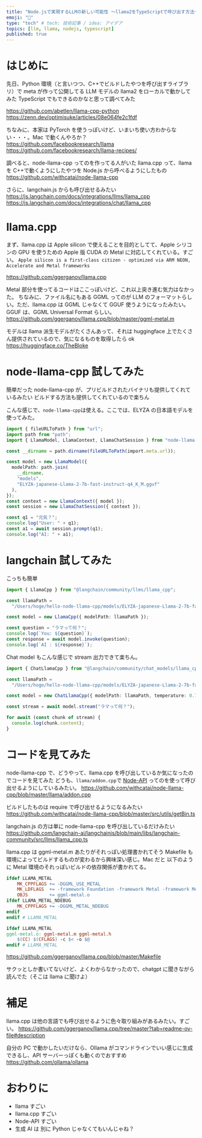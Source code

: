 ```yaml
---
title: "Node.jsで実現するLLMの新しい可能性 〜llama2をTypeScriptで呼び出す方法〜"
emoji: "🦙"
type: "tech" # tech: 技術記事 / idea: アイデア
topics: [llm, llama, nodejs, typescript]
published: true
---
```


# はじめに

先日、Python 環境（と言いつつ、C++でビルドしたやつを呼び出すライブラリ）で meta が作って公開してる LLM モデルの llama2 をローカルで動かしてみた
TypeScript でもできるのかなと思って調べてみた

https://github.com/abetlen/llama-cpp-python
https://zenn.dev/optimisuke/articles/08e064fe2c1fdf

ちなみに、本家は PyTorch を使うっぽいけど、いまいち使い方わからない・・・。Mac で動くんやろか？
https://github.com/facebookresearch/llama
https://github.com/facebookresearch/llama-recipes/

調べると、node-llama-cpp ってのを作ってる人がいた
llama.cpp って、llama を C++で動くようにしたやつを Node.js から呼べるようにしたもの
https://github.com/withcatai/node-llama-cpp

さらに、langchain.js からも呼び出せるみたい
https://js.langchain.com/docs/integrations/llms/llama_cpp
https://js.langchain.com/docs/integrations/chat/llama_cpp

# llama.cpp

まず、llama.cpp は Apple silicon で使えることを目的としてて、Apple シリコンの GPU を使うための Apple 版 CUDA の Metal に対応してくれている。すごい。
`Apple silicon is a first-class citizen - optimized via ARM NEON, Accelerate and Metal frameworks`

https://github.com/ggerganov/llama.cpp

Metal 部分を使ってるコードはここっぽいけど、これ以上突き進む気力はなかった。
ちなみに、ファイル名にもある GGML ってのが LLM のフォーマットらしい。ただ、llama.cpp は GGML じゃなくて GGUF 使うようになったみたい。
GGUF は、GGML Universal Format らしい。
https://github.com/ggerganov/llama.cpp/blob/master/ggml-metal.m

モデルは llama 派生モデルがたくさんあって、それは huggingface 上でたくさん提供されているので、気になるものを取得したら ok
https://huggingface.co/TheBloke

# node-llama-cpp 試してみた

簡単だった
node-llama-cpp が、プリビルドされたバイナリも提供してくれているみたい
ビルドする方法も提供してくれているので楽ちん

こんな感じで、`node-llama-cpp`は使える。ここでは、ELYZA の日本語モデルを使ってみた。

```ts
import { fileURLToPath } from "url";
import path from "path";
import { LlamaModel, LlamaContext, LlamaChatSession } from "node-llama-cpp";

const __dirname = path.dirname(fileURLToPath(import.meta.url));

const model = new LlamaModel({
  modelPath: path.join(
    __dirname,
    "models",
    "ELYZA-japanese-Llama-2-7b-fast-instruct-q4_K_M.gguf"
  ),
});
const context = new LlamaContext({ model });
const session = new LlamaChatSession({ context });

const q1 = "元気？";
console.log("User: " + q1);
const a1 = await session.prompt(q1);
console.log("AI: " + a1);
```

# langchain 試してみた

こっちも簡単

```ts
import { LlamaCpp } from "@langchain/community/llms/llama_cpp";

const llamaPath =
  "/Users/hoge/hello-node-llama-cpp/models/ELYZA-japanese-Llama-2-7b-fast-instruct-q4_K_M.gguf";

const model = new LlamaCpp({ modelPath: llamaPath });

const question = "ラマって何？";
console.log(`You: ${question}`);
const response = await model.invoke(question);
console.log(`AI : ${response}`);
```

Chat model もこんな感じで stream 出力できて楽ちん。

```ts
import { ChatLlamaCpp } from "@langchain/community/chat_models/llama_cpp";

const llamaPath =
  "/Users/hoge/hello-node-llama-cpp/models/ELYZA-japanese-Llama-2-7b-fast-instruct-q4_K_M.gguf";

const model = new ChatLlamaCpp({ modelPath: llamaPath, temperature: 0.7 });

const stream = await model.stream("ラマって何？");

for await (const chunk of stream) {
  console.log(chunk.content);
}
```

# コードを見てみた

node-llama-cpp で、どうやって、llama.cpp を呼び出しているか気になったのでコードを見てみた
どうも、`llama/addon.cpp`で [Node-API](https://nodejs.org/api/n-api.html) ってのを使って呼び出せるようにしているみたい。
https://github.com/withcatai/node-llama-cpp/blob/master/llama/addon.cpp

ビルドしたものは require で呼び出せるようになるみたい
https://github.com/withcatai/node-llama-cpp/blob/master/src/utils/getBin.ts

langchain.js の方は単に node-llama-cpp を呼び出しているだけみたい
https://github.com/langchain-ai/langchainjs/blob/main/libs/langchain-community/src/llms/llama_cpp.ts

llama.cpp は ggml-metal.m あたりがそれっぽい処理書かれてそう
Makefile も環境によってビルドするものが変わるから興味深い感じ。Mac だと 以下のように Metal 環境のそれっぽいビルドの依存関係が書かれてる。

```Makefile
ifdef LLAMA_METAL
	MK_CPPFLAGS += -DGGML_USE_METAL
	MK_LDFLAGS  += -framework Foundation -framework Metal -framework MetalKit
	OBJS		+= ggml-metal.o
ifdef LLAMA_METAL_NDEBUG
	MK_CPPFLAGS += -DGGML_METAL_NDEBUG
endif
endif # LLAMA_METAL

ifdef LLAMA_METAL
ggml-metal.o: ggml-metal.m ggml-metal.h
	$(CC) $(CFLAGS) -c $< -o $@
endif # LLAMA_METAL
```

https://github.com/ggerganov/llama.cpp/blob/master/Makefile

サクッとしか書いてないけど、よくわからなかったので、chatgpt に聞きながら読んでた（そこは llama に聞けよ）

# 補足

llama.cpp は他の言語でも呼び出せるように色々取り組みがあるみたい。すごい。
https://github.com/ggerganov/llama.cpp/tree/master?tab=readme-ov-file#description

自分の PC で動かしたいだけなら、Ollama がコマンドラインでいい感じに生成できるし、API サーバーっぽくも動くのでおすすめ
https://github.com/ollama/ollama

# おわりに

- llama すごい
- llama.cpp すごい
- Node-API すごい
- 生成 AI は 別に Python じゃなくてもいんじゃね？
